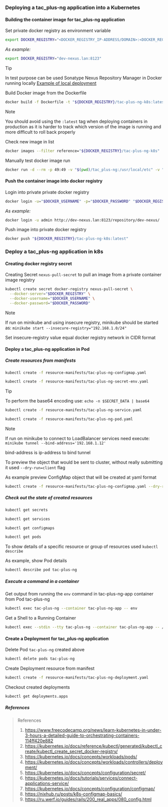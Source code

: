 ### Deploying a tac_plus-ng application into a Kubernetes

#### Building the container image for tac_plus-ng application

Set private docker registry as environment variable 

```Bash
export DOCKER_REGISTRY="<DOCKER_REGISTRY_IP-ADDRESS/DOMAIN>:<DOCKER_REGISTRY_PORT>"
```

*As example:*

```Bash
export DOCKER_REGISTRY="dev-nexus.lan:8123"
```

> [!Tip]
> In test purpose can be used Sonatype Nexus Repository Manager in Docker running locally
> [Example of local deployment](sonatype-nexus3/README.md)

Build Docker image from the Dockerfile

```Bash
docker build -f Dockerfile -t "${DOCKER_REGISTRY}/tac-plus-ng-k8s:latest" .
```

> [!NOTE]
> You should avoid using the `:latest` tag when deploying containers in production as it is harder to track which version of the image is running and more difficult to roll back properly

Check new image in list

```Bash
docker images --filter reference="${DOCKER_REGISTRY}/tac-plus-ng-k8s"
```

Manually test docker image run

```Bash
docker run -d --rm -p 49:49 -v "$(pwd)/tac_plus-ng:/usr/local/etc" -v "/var/log/tac_plus-ng:/var/log/tac_plus-ng" --env-file "$(pwd)/tac_plus-ng/tac_plus-ng.env" dev-nexus.lan:8123/tac-plus-ng-k8s
```

#### Push the container image into docker registry

Login into private private docker registry

```Bash
docker login -u="$DOCKER_USERNAME" -p="$DOCKER_PASSWORD" "$DOCKER_REGISTRY_URI"
```

*As example:*

```Bash
docker login -u admin http://dev-nexus.lan:8123/repository/dev-nexus/
```

Push image into private docker registry

```Bash
docker push "${DOCKER_REGISTRY}/tac-plus-ng-k8s:latest"
```

### Deploy a tac_plus-ng application in k8s

#### Creating docker registry secret

Creating Secret `nexus-pull-secret` to pull an image from a private container image registry

```Bash
kubectl create secret docker-registry nexus-pull-secret \
  --docker-server="$DOCKER_REGISTRY" \
  --docker-username="$DOCKER_USERNAME" \
  --docker-password="$DOCKER_PASSWORD"
```

> [!NOTE]
> If run on minikube and using insecure registry, minikube should be started as:
> `minikube start --insecure-registry="192.168.1.0/24"`
> 
> Set insecure-registry value equal docker registry network in CIDR format 

#### Deploy a tac_plus-ng application in Pod

##### Create resources from manifests

```Bash
kubectl create -f resource-manifests/tac-plus-ng-configmap.yaml
```

```Bash
kubectl create -f resource-manifests/tac-plus-ng-secret-env.yaml
```

>[!Tip]
> To perform the base64 encoding use:
> `echo -n $SECRET_DATA | base64`

```Bash
kubectl create -f resource-manifests/tac-plus-ng-service.yaml
```

```Bash
kubectl create -f resource-manifests/tac-plus-ng-pod.yaml
```

> [!NOTE]
> If run on minikube to connect to LoadBalancer services need execute:
> `minikube tunnel --bind-address='192.168.1.12'`
> 
> bind-address is ip-address to bind tunnel 

To preview the object that would be sent to cluster, without really submitting it used `--dry-run=client` flag

As example preview ConfigMap object that will be created at yaml format

```Bash
kubectl create -f resource-manifests/tac-plus-ng-configmap.yaml --dry-run=client -o yaml
```

##### Check out the state of created resources

```Bash
kubectl get secrets
```

```Bash
kubectl get services
```

```Bash
kubectl get configmaps
```

```Bash
kubectl get pods
```

To show details of a specific resource or group of resources used `kubectl describe`

As example, show Pod details

```Bash
kubectl describe pod tac-plus-ng
```

##### Execute a command in a container

 Get output from running the `env` command in tac-plus-ng-app container from Pod tac-plus-ng

```Bash
kubectl exec tac-plus-ng --container tac-plus-ng-app -- env
```

Get a Shell to a Running Container

```Bash
kubectl exec --stdin --tty tac-plus-ng --container tac-plus-ng-app -- /bin/bash
```

#### Create a Deployment for tac_plus-ng application

Delete Pod `tac-plus-ng` created above

```Bash
kubectl delete pods tac-plus-ng
```

Create Deployment resource from manifest

```Bash
kubectl create -f resource-manifests/tac-plus-ng-deployment.yaml
```

Checkout created deployments

```Bash
kubectl get deployments.apps
```

##### References

> References
> 
> 1. https://www.freecodecamp.org/news/learn-kubernetes-in-under-3-hours-a-detailed-guide-to-orchestrating-containers-114ff420e882
> 2. https://kubernetes.io/docs/reference/kubectl/generated/kubectl_create/kubectl_create_secret_docker-registry/
> 3. https://kubernetes.io/docs/concepts/workloads/pods/
> 4. https://kubernetes.io/docs/concepts/workloads/controllers/deployment/
> 5. https://kubernetes.io/docs/concepts/configuration/secret/
> 6. https://kubernetes.io/docs/tutorials/services/connect-applications-service/
> 7. https://kubernetes.io/docs/concepts/configuration/configmap/
> 8. https://nixhub.ru/posts/k8s-configmap-basics/
> 9. https://ru.werf.io/guides/rails/200_real_apps/080_config.html
